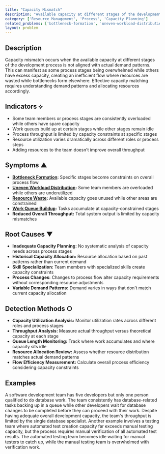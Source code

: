 ```yaml
---
title: "Capacity Mismatch"
description: "Available capacity at different stages of the development process doesn't match demand patterns, creating bottlenecks and underutilization."
category: ['Resource Management', 'Process', 'Capacity Planning']
related_problems: ['bottleneck-formation', 'uneven-workload-distribution', 'resource-allocation-failures']
layout: problem
---
```


## Description

Capacity mismatch occurs when the available capacity at different stages of the development process is not aligned with actual demand patterns. This can manifest as some process stages being overwhelmed while others have excess capacity, creating an inefficient flow where resources are wasted while bottlenecks form elsewhere. Effective capacity matching requires understanding demand patterns and allocating resources accordingly.

## Indicators ⟡

- Some team members or process stages are consistently overloaded while others have spare capacity
- Work queues build up at certain stages while other stages remain idle
- Process throughput is limited by capacity constraints at specific stages
- Resource utilization varies dramatically across different roles or process steps
- Adding resources to the team doesn't improve overall throughput

## Symptoms ▲

- **[Bottleneck Formation](bottleneck-formation.md):** Specific stages become constraints on overall process flow
- **[Uneven Workload Distribution](uneven-workload-distribution.md):** Some team members are overloaded while others are underutilized
- **[Resource Waste](resource-waste.md):** Available capacity goes unused while other areas are constrained
- **[Work Queue Buildup](work-queue-buildup.md):** Tasks accumulate at capacity-constrained stages
- **Reduced Overall Throughput:** Total system output is limited by capacity mismatches

## Root Causes ▼

- **Inadequate Capacity Planning:** No systematic analysis of capacity needs across process stages
- **Historical Capacity Allocation:** Resource allocation based on past patterns rather than current demand
- **Skill Specialization:** Team members with specialized skills create capacity constraints
- **Process Changes:** Changes to process flow alter capacity requirements without corresponding resource adjustments
- **Variable Demand Patterns:** Demand varies in ways that don't match current capacity allocation

## Detection Methods ○

- **Capacity Utilization Analysis:** Monitor utilization rates across different roles and process stages
- **Throughput Analysis:** Measure actual throughput versus theoretical capacity at each stage
- **Queue Length Monitoring:** Track where work accumulates and where capacity sits idle
- **Resource Allocation Review:** Assess whether resource distribution matches actual demand patterns
- **Flow Efficiency Measurement:** Calculate overall process efficiency considering capacity constraints

## Examples

A software development team has five developers but only one person qualified to do database work. The team consistently has database-related tasks backing up in a queue while other developers wait for database changes to be completed before they can proceed with their work. Despite having adequate overall development capacity, the team's throughput is limited by the single database specialist. Another example involves a testing team where automated test creation capacity far exceeds manual testing capacity, but the process requires manual verification of all automated test results. The automated testing team becomes idle waiting for manual testers to catch up, while the manual testing team is overwhelmed with verification work.